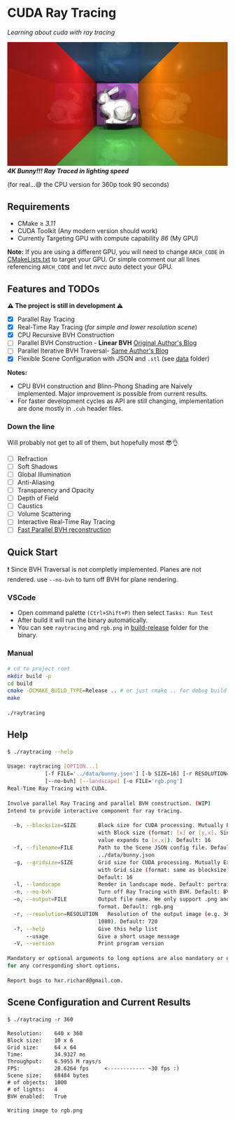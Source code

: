 # CUDA Ray Tracing

*Learning about cuda with ray tracing*

![4K Bunny](images/4k_bunny.png)
***4K Bunny!!! Ray Traced in lighting speed***

(for real...😅 the CPU version for 360p took 90 seconds)

## Requirements

- CMake $\geq$ *3.11*
- CUDA Toolkit (Any modern version should work)
- Currently Targeting GPU with compute capability *86* (My GPU)

**Note:** If you are using a different GPU, you will need to change `ARCH_CODE`
in [CMakeLists.txt](CMakeLists.txt) to target your GPU. Or simple comment our
all lines referencing `ARCH_CODE` and let *nvcc* auto detect your GPU.

## Features and TODOs

**⚠️ The project is still in development ⚠️**

- [x] Parallel Ray Tracing
- [x] Real-Time Ray Tracing (*for simple and lower resolution scene*)
- [x] CPU Recursive BVH Construction
- [ ] Parallel BVH Construction - **Linear BVH** [Original Author's Blog](https://developer.nvidia.com/blog/thinking-parallel-part-iii-tree-construction-gpu/)
- [ ] Parallel Iterative BVH Traversal- [Same Author's Blog](https://developer.nvidia.com/blog/thinking-parallel-part-ii-tree-traversal-gpu/)
- [x] Flexible Scene Configuration with JSON and `.stl` (see [data](data) folder)

**Notes:** 
- CPU BVH construction and Blinn-Phong Shading are Naively implemented.
Major improvement is possible from current results.
- For faster development cycles as API are still changing, implementation are done mostly in `.cuh` header files.

### Down the line

Will probably not get to all of them, but hopefully most 😎👌

- [ ] Refraction
- [ ] Soft Shadows
- [ ] Global Illumination
- [ ] Anti-Aliasing
- [ ] Transparency and Opacity
- [ ] Depth of Field
- [ ] Caustics
- [ ] Volume Scattering
- [ ] Interactive Real-Time Ray Tracing
- [ ] [Fast Parallel BVH
  reconstruction](https://research.nvidia.com/publication/2013-07_fast-parallel-construction-high-quality-bounding-volume-hierarchies)

## Quick Start

❗ Since BVH Traversal is not completly implemented. Planes are not rendered.
use `--no-bvh` to turn off BVH for plane rendering.

### VSCode

- Open command palette `(Ctrl+Shift+P)` then select `Tasks: Run Test`
- After build it will run the binary automatically.
- You can see `raytracing` and `rgb.png` in [build-release](build-release) folder for the binary.

### Manual

```bash
# cd to project root
mkdir build -p 
cd build
cmake -DCMAKE_BUILD_TYPE=Release .. # or just cmake .. for debug build
make

./raytracing
```

## Help

```bash
$ ./raytracing --help

Usage: raytracing [OPTION...]
            [-f FILE='../data/bunny.json'] [-b SIZE=16] [-r RESOLUTION=720]
            [--no-bvh] [--landscape] [-o FILE='rgb.png']
Real-Time Ray Tracing with CUDA.

Involve parallel Ray Tracing and parallel BVH construction. (WIP)
Intend to provide interactive component for ray tracing.

  -b, --blocksize=SIZE       Block size for CUDA processing. Mutually Exclusive
                             with Block size (format: [x] or [y,x]. Single
                             value expands to [x,x]). Default: 16
  -f, --filename=FILE        Path to the Scene JSON config file. Default:
                             ../data/bunny.json
  -g, --gridsize=SIZE        Grid size for CUDA processing. Mutually Exclusive
                             with Grid size (format: same as blocksize).
                             Default: 16
  -l, --landscape            Render in landscape mode. Default: portrait mode
  -n, --no-bvh               Turn off Ray Tracing with BVH. Default: BVH is ON
  -o, --output=FILE          Output file name. We only support .png and .ppm
                             format. Default: rgb.png
  -r, --resolution=RESOLUTION   Resolution of the output image (e.g. 360, 720,
                             1080). Default: 720
  -?, --help                 Give this help list
      --usage                Give a short usage message
  -V, --version              Print program version

Mandatory or optional arguments to long options are also mandatory or optional
for any corresponding short options.

Report bugs to hxr.richard@gmail.com.
```

## Scene Configuration and Current Results

```
$ ./raytracing -r 360 

Resolution:    640 x 360
Block size:    10 x 6 
Grid size:     64 x 64
Time:          34.9327 ms
Throughput:    6.5955 M rays/s
FPS:           28.6264 fps     <------------ ~30 fps :)
Scene size:    68484 bytes
# of objects:  1000
# of lights:   4
BVH enabled:   True

Writing image to rgb.png
```
